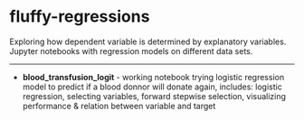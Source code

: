 # fluffy-regressions
Exploring how dependent variable is determined by explanatory variables.  Jupyter notebooks with regression models on different data sets.
***
* **blood_transfusion_logit** - working notebook trying logistic regression model to predict if a blood donnor will donate again, includes:
logistic regression, selecting variables, forward stepwise selection, visualizing performance & relation between variable and target
